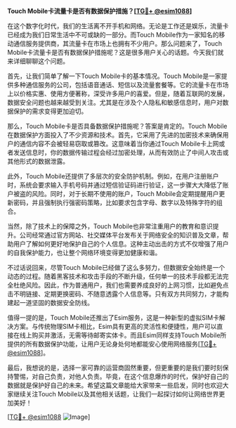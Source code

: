 **Touch Mobile卡流量卡是否有数据保护措施？[[TG💪+ @esim1088](https://t.me/s/esim1088)]**

在这个数字化时代，我们的生活离不开手机和网络。无论是工作还是娱乐，流量卡已经成为我们日常生活中不可或缺的一部分。而Touch Mobile作为一家知名的移动通信服务提供商，其流量卡在市场上也拥有不少用户。那么问题来了，Touch Mobile卡流量卡是否有数据保护措施呢？这是很多用户关心的话题。今天我们就来详细聊聊这个问题。

首先，让我们简单了解一下Touch Mobile卡的基本情况。Touch Mobile是一家提供多种通信服务的公司，包括语音通话、短信以及流量套餐等。它的流量卡在市场上以价格实惠、使用方便著称，深受许多用户的喜爱。但是，随着互联网的发展，数据安全问题也越来越受到关注。尤其是在涉及个人隐私和敏感信息时，用户对数据保护的需求变得更加迫切。

那么，Touch Mobile卡是否具备数据保护措施呢？答案是肯定的。Touch Mobile在数据保护方面投入了不少资源和技术。首先，它采用了先进的加密技术来确保用户的通信内容不会被轻易窃取或篡改。这意味着当你通过Touch Mobile卡上网或者发送信息时，你的数据传输过程会经过加密处理，从而有效防止了中间人攻击或其他形式的数据泄露。

此外，Touch Mobile还提供了多层次的安全防护机制。例如，在用户注册账户时，系统会要求输入手机号码并通过短信验证码进行验证，这一步骤大大降低了账户被盗的风险。同时，对于长期不使用的账户，Touch Mobile会定期提醒用户更新密码，并且强制执行强密码策略，比如要求包含字母、数字以及特殊字符的组合。

当然，除了技术上的保障之外，Touch Mobile也非常注重用户的教育和意识提升。公司经常通过官方网站、社交媒体平台发布关于网络安全的知识普及文章，帮助用户了解如何更好地保护自己的个人信息。这种主动出击的方式不仅增强了用户的自我保护能力，也让整个网络环境变得更加健康和谐。

不过话说回来，尽管Touch Mobile已经做了这么多努力，但数据安全始终是一个动态的过程。随着黑客技术和攻击手段的不断升级，任何单一的技术手段都无法完全杜绝风险。因此，作为普通用户，我们也需要养成良好的上网习惯，比如避免点击不明链接、定期更换密码、不随意透露个人信息等。只有双方共同努力，才能构建起一道坚固的数据安全防线。

值得一提的是，Touch Mobile还推出了Esim服务，这是一种新型的虚拟SIM卡解决方案。与传统物理SIM卡相比，Esim具有更高的灵活性和便捷性，用户可以直接在线上购买并激活，无需等待邮寄实体卡。而且Esim同样支持Touch Mobile所提供的所有数据保护功能，让用户无论身处何地都能安心使用网络服务[[TG💪+ @esim1088](https://t.me/s/esim1088)]。

最后，我想说的是，选择一家可靠的运营商固然重要，但更重要的是我们要时刻保持警惕，对自己负责，对他人负责。毕竟，在这个信息爆炸的时代，保护好自己的数据就是保护好自己的未来。希望这篇文章能给大家带来一些启发，同时也欢迎大家继续关注Touch Mobile以及其他相关话题，让我们一起探讨如何让网络世界更加美好！

[[TG💪+ @esim1088](https://t.me/s/esim1088) ![Image](https://i.postimg.cc/4NQfJmqS/Snipaste-2025-05-13-00-14-12.png)]